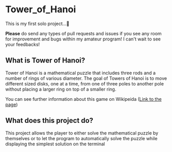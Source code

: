 # Tower_of_Hanoi

This is my first solo project...🥳

**Please** do send any types of pull requests and issues if you see any room for improvement and bugs within my amateur program! I can't wait to see your feedbacks!

## What is Tower of Hanoi? 

Tower of Hanoi is a mathematical puzzle that includes three rods and a number of rings of various diameter. The goal of Towers of Hanoi is to move different sized disks, one at a time, from one of three poles to another pole without placing a larger ring on top of a smaller ring.

You can see further information about this game on Wikipeida ([Link to the page](https://en.wikipedia.org/wiki/Tower_of_Hanoi))

## What does this project do?

This project allows the player to either solve the mathematical puzzle by themselves or to let the program to automatically solve the puzzle while displaying the simplest solution on the terminal

